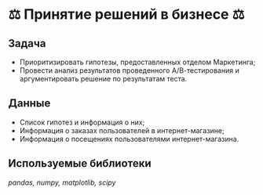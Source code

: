 # ⚖ Принятие решений в бизнесе ⚖

## Задача
- Приоритизировать гипотезы, предоставленных отделом Маркетинга;
- Провести анализ результатов проведенного А/В-тестирования и аргументировать решение по результатам теста.

## Данные
* Список гипотез и информация о них;
* Информация о заказах пользователей в интернет-магазине;
* Информация о посещениях пользователями интернет-магазина.

## Используемые библиотеки
*pandas, numpy, matplotlib, scipy*
